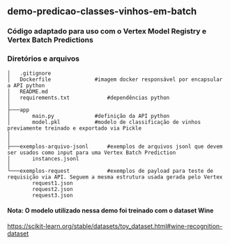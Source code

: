 ## demo-predicao-classes-vinhos-em-batch
### Código adaptado para uso com o Vertex Model Registry e Vertex Batch Predictions

### Diretórios e arquivos
```
│   .gitignore
│   Dockerfile				#imagem docker responsável por encapsular a API python
│   README.md
│   requirements.txt			#dependências python
│
├───app
│       main.py				#definição da API python
│       model.pkl			#modelo de classificação de vinhos previamente treinado e exportado via Pickle
│
│
├───exemplos-arquivo-jsonl		#exemplos de arquivos jsonl que devem ser usados como input para uma Vertex Batch Prediction
│       instances.jsonl
│
└───exemplos-request			#exemplos de payload para teste de requisição via API. Seguem a mesma estrutura usada gerada pelo Vertex
        request1.json
        request2.json
        request3.json
```     

#### Nota: O modelo utilizado nessa demo foi treinado com o dataset Wine
https://scikit-learn.org/stable/datasets/toy_dataset.html#wine-recognition-dataset
